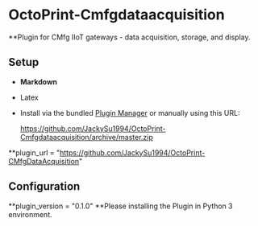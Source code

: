 # OctoPrint-Cmfgdataacquisition

**Plugin for CMfg IIoT gateways - data acquisition, storage, and display.

## Setup
- __Markdown__
- Latex
- Install via the bundled [Plugin Manager](https://docs.octoprint.org/en/master/bundledplugins/pluginmanager.html)
or manually using this URL:

    https://github.com/JackySu1994/OctoPrint-Cmfgdataacquisition/archive/master.zip

**plugin_url = "https://github.com/JackySu1994/OctoPrint-CMfgDataAcquisition"

## Configuration

**plugin_version = "0.1.0"
**Please installing the Plugin in Python 3 environment.
